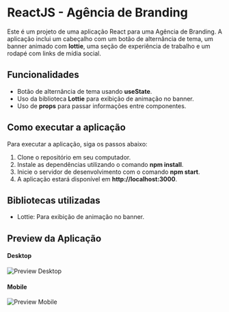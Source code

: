# ReactJS - Agência de Branding

Este é um projeto de uma aplicação React para uma Agência de Branding. A aplicação inclui um cabeçalho com um botão de alternância de tema, um banner animado com **lottie**, uma seção de experiência de trabalho e um rodapé com links de mídia social.

## Funcionalidades

- Botão de alternância de tema usando **useState**.
- Uso da biblioteca **Lottie** para exibição de animação no banner.
- Uso de **props** para passar informações entre componentes.

## Como executar a aplicação

Para executar a aplicação, siga os passos abaixo:

1. Clone o repositório em seu computador.
2. Instale as dependências utilizando o comando **npm install**.
3. Inicie o servidor de desenvolvimento com o comando **npm start**.
4. A aplicação estará disponível em **http://localhost:3000**.

## Bibliotecas utilizadas
- Lottie: Para exibição de animação no banner.

## Preview da Aplicação

#### Desktop
![Preview Desktop](./public/assets/readme/desktop-preview.gif)

#### Mobile
![Preview Mobile](./public/assets/readme/mobile-preview.gif)